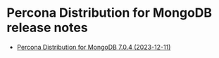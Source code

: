 # Percona Distribution for MongoDB release notes

* [Percona Distribution for MongoDB 7.0.4 (2023-12-11)](release-notes-v7.0.4.md)